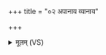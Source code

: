 +++
title = "०२ अपानाय व्यानाय"

+++
<details><summary>मूलम् (VS)</summary>

अ॑पा॒नाय॑ व्या॒नाय॑ प्रा॒णाय॒ भूरि॑धायसे। सर॑स्वत्या उरु॒व्यचे॑ वि॒धेम॑ ह॒विषा॑ व॒यम् ॥
</details>
